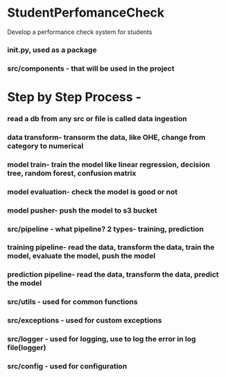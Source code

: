 # StudentPerfomanceCheck

Develop a performance check system for students

### __init__.py, used as a package

### src/components - that will be used in the project

# Step by Step Process - 

###  read a db from any src or file is called data ingestion
### data transform- transorm the data, like OHE, change from category to numerical 
### model train- train the model like linear regression, decision tree, random forest, confusion matrix
### model evaluation- check the model is good or not
### model pusher- push the model to s3 bucket

### src/pipeline - what pipeline? 2 types- training, prediction
### training pipeline- read the data, transform the data, train the model, evaluate the model, push the model
### prediction pipeline- read the data, transform the data, predict the model

### src/utils - used for common functions
### src/exceptions - used for custom exceptions
### src/logger - used for logging, use to log the error in log file(logger)
### src/config - used for configuration